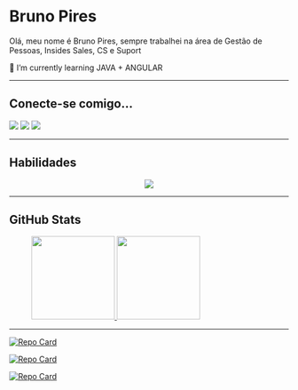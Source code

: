 # Bruno Pires

<P>  Olá, meu nome é Bruno Pires, sempre trabalhei na área de Gestão de Pessoas, Insides Sales, CS e Suport </h2>
<p> 🌱 I’m currently learning JAVA + ANGULAR</h2>
<br>
<hr>
<p></p>

## **Conecte-se comigo...**
<div>
<a href="https://www.instagram.com/ibrunopires" target="_blank"><img loading="lazy" src="https://img.shields.io/badge/-Instagram-%23E4405F?style=for-the-badge&logo=instagram&logoColor=white" target="_blank"></a>
<a href = "brunopires.ctto@gmail.com"><img loading="lazy" src="https://img.shields.io/badge/Gmail-D14836?style=for-the-badge&logo=gmail&logoColor=white" target="_blank"></a>
<a href="https://www.linkedin.com/in/bruno-pires-046216135" target="_blank"><img loading="lazy" src="https://img.shields.io/badge/-LinkedIn-%230077B5?style=for-the-badge&logo=linkedin&logoColor=white" target="_blank"></a>   
</div>
<HR>

## **Habilidades**

<p align="center">
  <a href="https://skillicons.dev">
    <img src="https://skillicons.dev/icons?i=java,angular,javascript,css,html,github,python,mongodb,mysql,virtualstudio" />
  </a>
</p>
<hr>

## **GitHub Stats**
<figure>
  <a href="https://github.com/BruhhPires">
    <img loading="lazy" height="150em" src="https://github-readme-stats.vercel.app/api/top-langs/?username=BruhhPires&layout=compact&langs_count=7&theme=vision-friendly-dark"/>
  </a>
  <a href="https://github.com/BruhhPires">
    <img loading="lazy" height="150em" src="https://github-readme-stats.vercel.app/api?username=BruhhPires&show_icons=true&theme=vision-friendly-dark&include_all_commits=true&count_private=true"/>
  </a>
</figure>

<hr>

[![Repo Card](https://github-readme-stats.vercel.app/api/pin/?username=BruhhPires&repo=chess-system-java&bg_color=000&border_color=30A3DC&show_icons=true&icon_color=30A3DC&title_color=FFA500&text_color=FFF)](https://github.com/BruhhPires/chess-system-java)

[![Repo Card](https://github-readme-stats.vercel.app/api/pin/?username=BruhhPires&repo=workshop-spring-boot-mongodb&bg_color=000&border_color=30A3DC&show_icons=true&icon_color=30A3DC&title_color=FFA500&text_color=FFF)](https://github.com/BruhhPires/workshop-spring-boot-mongodb)

[![Repo Card](https://github-readme-stats.vercel.app/api/pin/?username=BruhhPires&repo=workshop-springboot3-jpa&bg_color=000&border_color=30A3DC&show_icons=true&icon_color=30A3DC&title_color=FFA500&text_color=FFF)](https://github.com/BruhhPires/workshop-springboot3-jpa)


